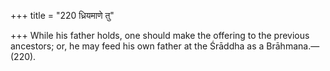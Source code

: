 +++
title = "220 ध्रियमाणे तु"

+++
While his father holds, one should make the offering to the previous ancestors; or, he may feed his own father at the Śrāddha as a Brāhmana.—(220).